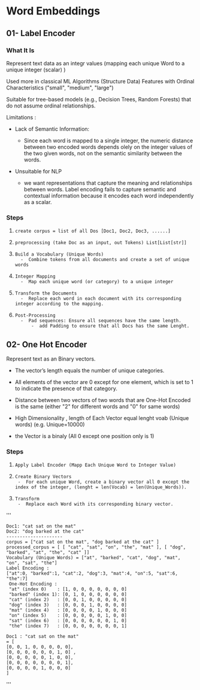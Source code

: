 # Word Embeddings

## 01- Label Encoder

### What It Is

Represent text data as an integr values (mapping each unique Word to a unique integer (scalar) )

Used more in classical ML Algorithms (Structure Data) Features with Ordinal Characteristics ("small", "medium", "large")

Suitable for tree-based models (e.g., Decision Trees, Random Forests) that do not assume ordinal relationships.

Limitations  : 

-  Lack of Semantic Information:
  
    -  Since each word is mapped to a single integer, the numeric distance between two encoded words depends olely on the integer values of the two given words, not on the semantic similarity between the words.
      
-  Unsuitable for NLP
    -  we want representations that capture the meaning and relationships between words. Label encoding fails to capture semantic and contextual information because it encodes each word independently as a scalar.
 
       
### Steps

1.     create corpus = list of all Dos [Doc1, Doc2, Doc3, ......]
2.     preprocessing (take Doc as an input, out Tokens) List[List[str]]
3.     Build a Vocabulary (Unique Words)
         -  Combine tokens from all documents and create a set of unique words
4.     Integer Mapping
         -  Map each unique word (or category) to a unique integer    

5.     Transform the Documents
         -  Replace each word in each document with its corresponding integer according to the mapping.
6.     Post-Processing
         -  Pad sequences: Ensure all sequences have the same length.
             -  add Padding to ensure that all Docs has the same Lenght.





## 02- One Hot Encoder

Represent text as an Binary vectors.
-  The vector’s length equals the number of unique categories.
-  All elements of the vector are 0 except for one element, which is set to 1 to indicate the presence of that category.

-  Distance between two vectors of two words that are One-Hot Encoded is the same (either "2" for different words and "0" for same words)

-  High Dimensionality , length of Each Vector equal lenght voab (Unique words) (e.g. Unique=10000)
  
-  the Vector is a binaly (All 0 except one position only is 1)


   
### Steps

1.     Apply Label Encoder (Mapp Each Unique Word to Integer Value)
2.     Create Binary Vectors
        -  For each unique Word, create a binary vector all 0 except the index of the integer, (lenght = len(Vocab) = len(Unique_Words)).
3.     Transform
        -  Replace each Word with its corresponding binary vector.

'''

    Doc1: "cat sat on the mat"
    Doc2: "dog barked at the cat"
    ---------------------
    corpus = ["cat sat on the mat", "dog barked at the cat" ]
    processed_corpus = [ [ "cat", "sat", "on", "the", "mat" ], [ "dog", "barked", "at", "the", "cat" ]]
    Vocabulary (Unique Words) = ["at", "barked", "cat", "dog", "mat", "on", "sat", "the"]
    Label Encoding : 
    ["at":0, "barked":1, "cat":2, "dog":3, "mat":4, "on":5, "sat":6, "the":7]
     One-Hot Encoding :
     "at" (index 0)    : [1, 0, 0, 0, 0, 0, 0, 0]
     "barked" (index 1): [0, 1, 0, 0, 0, 0, 0, 0]
     "cat" (index 2)   : [0, 0, 1, 0, 0, 0, 0, 0]
     "dog" (index 3)   : [0, 0, 0, 1, 0, 0, 0, 0]
     "mat" (index 4)   : [0, 0, 0, 0, 1, 0, 0, 0]
     "on" (index 5)    : [0, 0, 0, 0, 0, 1, 0, 0]
     "sat" (index 6)   : [0, 0, 0, 0, 0, 0, 1, 0]
     "the" (index 7)   : [0, 0, 0, 0, 0, 0, 0, 1]
     
    Doc1 : "cat sat on the mat"
    = [ 
    [0, 0, 1, 0, 0, 0, 0, 0],
    [0, 0, 0, 0, 0, 0, 1, 0] , 
    [0, 0, 0, 0, 0, 1, 0, 0], 
    [0, 0, 0, 0, 0, 0, 0, 1],
    [0, 0, 0, 0, 1, 0, 0, 0]    
    ]
    
   
'''




